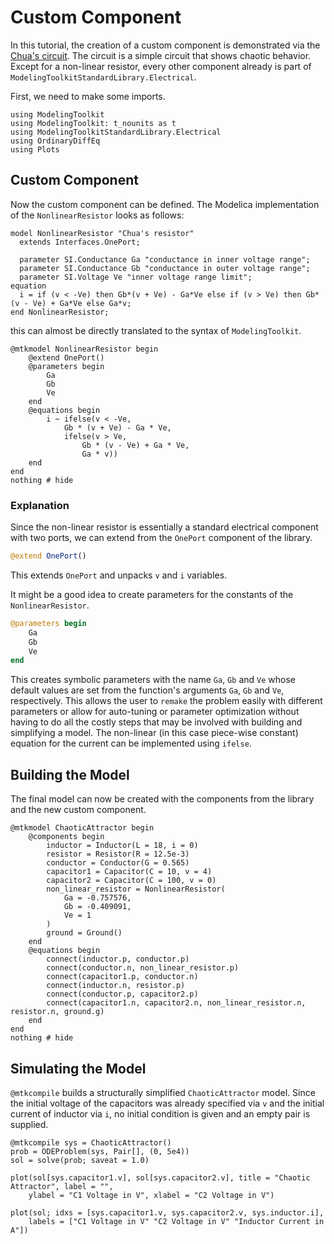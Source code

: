 # Custom Component

In this tutorial, the creation of a custom component is demonstrated via the [Chua's circuit](https://en.wikipedia.org/wiki/Chua%27s_circuit).
The circuit is a simple circuit that shows chaotic behavior.
Except for a non-linear resistor, every other component already is part of `ModelingToolkitStandardLibrary.Electrical`.

First, we need to make some imports.

```@example components
using ModelingToolkit
using ModelingToolkit: t_nounits as t
using ModelingToolkitStandardLibrary.Electrical
using OrdinaryDiffEq
using Plots
```

## Custom Component

Now the custom component can be defined.
The Modelica implementation of the `NonlinearResistor` looks as follows:

```Modelica
model NonlinearResistor "Chua's resistor"
  extends Interfaces.OnePort;

  parameter SI.Conductance Ga "conductance in inner voltage range";
  parameter SI.Conductance Gb "conductance in outer voltage range";
  parameter SI.Voltage Ve "inner voltage range limit";
equation
  i = if (v < -Ve) then Gb*(v + Ve) - Ga*Ve else if (v > Ve) then Gb*(v - Ve) + Ga*Ve else Ga*v;
end NonlinearResistor;
```

this can almost be directly translated to the syntax of `ModelingToolkit`.

```@example components
@mtkmodel NonlinearResistor begin
    @extend OnePort()
    @parameters begin
        Ga
        Gb
        Ve
    end
    @equations begin
        i ~ ifelse(v < -Ve,
            Gb * (v + Ve) - Ga * Ve,
            ifelse(v > Ve,
                Gb * (v - Ve) + Ga * Ve,
                Ga * v))
    end
end
nothing # hide
```

### Explanation

Since the non-linear resistor is essentially a standard electrical component with two ports, we can extend from the `OnePort` component of the library.

```julia
@extend OnePort()
```

This extends `OnePort` and unpacks `v` and `i` variables.

It might be a good idea to create parameters for the constants of the `NonlinearResistor`.

```julia
@parameters begin
    Ga
    Gb
    Ve
end
```

This creates symbolic parameters with the name `Ga`, `Gb` and `Ve` whose default values are set from the function's arguments `Ga`, `Gb` and `Ve`, respectively.
This allows the user to `remake` the problem easily with different parameters or allow for auto-tuning or parameter optimization without having to do all the costly steps that may be involved with building and simplifying a model.
The non-linear (in this case piece-wise constant) equation for the current can be implemented using `ifelse`.

## Building the Model

The final model can now be created with the components from the library and the new custom component.

```@example components
@mtkmodel ChaoticAttractor begin
    @components begin
        inductor = Inductor(L = 18, i = 0)
        resistor = Resistor(R = 12.5e-3)
        conductor = Conductor(G = 0.565)
        capacitor1 = Capacitor(C = 10, v = 4)
        capacitor2 = Capacitor(C = 100, v = 0)
        non_linear_resistor = NonlinearResistor(
            Ga = -0.757576,
            Gb = -0.409091,
            Ve = 1
        )
        ground = Ground()
    end
    @equations begin
        connect(inductor.p, conductor.p)
        connect(conductor.n, non_linear_resistor.p)
        connect(capacitor1.p, conductor.n)
        connect(inductor.n, resistor.p)
        connect(conductor.p, capacitor2.p)
        connect(capacitor1.n, capacitor2.n, non_linear_resistor.n, resistor.n, ground.g)
    end
end
nothing # hide
```

## Simulating the Model

`@mtkcompile` builds a structurally simplified `ChaoticAttractor` model.
Since the initial voltage of the capacitors was already specified via `v` and the initial current of inductor via `i`, no initial condition is given and an empty pair is supplied.

```@example components
@mtkcompile sys = ChaoticAttractor()
prob = ODEProblem(sys, Pair[], (0, 5e4))
sol = solve(prob; saveat = 1.0)

plot(sol[sys.capacitor1.v], sol[sys.capacitor2.v], title = "Chaotic Attractor", label = "",
    ylabel = "C1 Voltage in V", xlabel = "C2 Voltage in V")
```

```@example components
plot(sol; idxs = [sys.capacitor1.v, sys.capacitor2.v, sys.inductor.i],
    labels = ["C1 Voltage in V" "C2 Voltage in V" "Inductor Current in A"])
```
